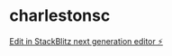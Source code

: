 # charlestonsc

[Edit in StackBlitz next generation editor ⚡️](https://stackblitz.com/~/github.com/greenbrandon759/charlestonsc)